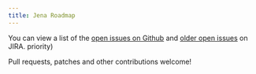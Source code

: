 ```yaml
---
title: Jena Roadmap
---
```


You can view a list of the [open issues on Github](https://github.com/apache/jena/issues)
and [older open issues](https://issues.apache.org/jira/secure/IssueNavigator.jspa?reset=true&jqlQuery=project+%3D+JENA+AND+status+%3D+Open+ORDER+BY+priority+DESC&mode=hide) on JIRA.
priority)

Pull requests, patches and other contributions welcome!
